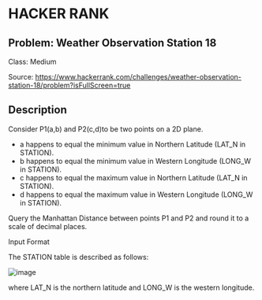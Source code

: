 # HACKER RANK
## Problem: Weather Observation Station 18
Class: Medium

Source: https://www.hackerrank.com/challenges/weather-observation-station-18/problem?isFullScreen=true

## Description
Consider P1(a,b) and P2(c,d)to be two points on a 2D plane.

- a happens to equal the minimum value in Northern Latitude (LAT_N in STATION).
- b happens to equal the minimum value in Western Longitude (LONG_W in STATION).
- c happens to equal the maximum value in Northern Latitude (LAT_N in STATION).
- d happens to equal the maximum value in Western Longitude (LONG_W in STATION).

Query the Manhattan Distance between points P1 and P2 and round it to a scale of decimal places.

Input Format

The STATION table is described as follows:

![image](https://s3.amazonaws.com/hr-challenge-images/9336/1449345840-5f0a551030-Station.jpg)

where LAT_N is the northern latitude and LONG_W is the western longitude.
